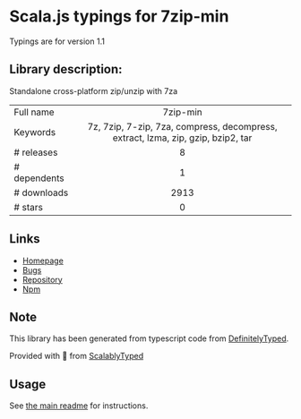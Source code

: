 
# Scala.js typings for 7zip-min

Typings are for version 1.1

## Library description:
Standalone cross-platform zip/unzip with 7za

|                    |                 |
| ------------------ | :-------------: |
| Full name          | 7zip-min |
| Keywords           | 7z, 7zip, 7-zip, 7za, compress, decompress, extract, lzma, zip, gzip, bzip2, tar |
| # releases         | 8 |
| # dependents       | 1 |
| # downloads        | 2913 |
| # stars            | 0 |

## Links
- [Homepage](https://github.com/onikienko/7zip-min)
- [Bugs](https://github.com/onikienko/7zip-min/issues)
- [Repository](https://github.com/onikienko/7zip-min)
- [Npm](https://www.npmjs.com/package/7zip-min)
    


## Note
This library has been generated from typescript code from [DefinitelyTyped](https://definitelytyped.org).

Provided with :purple_heart: from [ScalablyTyped](https://github.com/oyvindberg/ScalablyTyped)

## Usage
See [the main readme](../../readme.md) for instructions.


